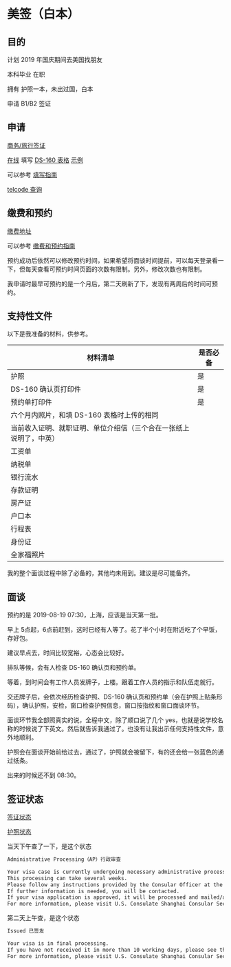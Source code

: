 # 美签（白本）

## 目的

计划 2019 年国庆期间去美国找朋友

本科毕业 在职

拥有 护照一本，未出过国，白本

申请 B1/B2 签证

## 申请

[商务/旅行签证](http://www.ustraveldocs.com/cn_zh/cn-niv-typeb1b2.asp)

[在线](https://ceac.state.gov/GenNIV/Default.aspx) 填写 [DS-160 表格](http://www.ustraveldocs.com/cn_zh/cn-niv-ds160info.asp) [示例](https://travel.state.gov/content/dam/visas/PDF-other/DS-160-Example_07292019.pdf)

可以参考 [填写指南](http://www.ymqu.com/2310.html)

[telcode 查询](https://apps.chasedream.com/chinese-commercial-code/)

## 缴费和预约

[缴费地址](https://cgifederal.secure.force.com)

可以参考 [缴费和预约指南](http://www.ymqu.com/2305.html)

预约成功后依然可以修改预约时间，如果希望将面谈时间提前，可以每天登录看一下，但每天查看可预约时间页面的次数有限制。另外，修改次数也有限制。

我申请时最早可预约的是一个月后，第二天刷新了下，发现有两周后的时间可预约。

## 支持性文件

以下是我准备的材料，供参考。

| 材料清单                                                     | 是否必备 |
| ------------------------------------------------------------ | -------- |
| 护照                                                         | 是       |
| DS-160 确认页打印件                                          | 是       |
| 预约单打印件                                                 | 是       |
| 六个月内照片，和填 DS-160 表格时上传的相同                   |          |
| 当前收入证明、就职证明、单位介绍信（三个合在一张纸上说明了，中英） |          |
| 工资单                                                       |          |
| 纳税单                                                       |          |
| 银行流水                                                     |          |
| 存款证明                                                     |          |
| 房产证                                                       |          |
| 户口本                                                       |          |
| 行程表                                                       |          |
| 身份证                                                       |          |
| 全家福照片                                                   |          |

我的整个面谈过程中除了必备的，其他均未用到。建议是尽可能备齐。

## 面谈

预约的是 2019-08-19 07:30，上海，应该是当天第一批。

早上 5点起，6点前赶到，这时已经有人等了。花了半个小时在附近吃了个早饭，存好包。

建议早点去，时间比较宽裕，心态会比较好。

排队等候，会有人检查 DS-160 确认页和预约单。

等着，到时间会有工作人员发牌子，上楼。跟着工作人员的指示和队伍走就行。

交还牌子后，会依次经历检查护照、DS-160 确认页和预约单（会在护照上贴条形码），确认护照，安检，窗口检查护照信息，窗口按指纹和窗口面谈环节。

面谈环节我全部照真实的说，全程中文，除了顺口说了几个 yes，也就是说学校名称的时候说了下英文。然后就告诉我通过了。也没有让我出示任何支持性文件，意外地顺利。

护照会在面谈开始前给过去，通过了，护照就会被留下，有的还会给一张蓝色的通过纸条。

出来的时候还不到 08:30。

## 签证状态

[签证状态](https://ceac.state.gov/CEACStatTracker/Status.aspx?eQs=WwjqOlbeRYzCYubaSQI+RA==)

[护照状态](http://www.ustraveldocs.com/cn_zh/cn-main-contactus.asp)

当天下午查了一下，是这个状态

```bash
Administrative Processing（AP）行政审查 

Your visa case is currently undergoing necessary administrative processing. 
This processing can take several weeks. 
Please follow any instructions provided by the Consular Officer at the time of your interview. 
If further information is needed, you will be contacted. 
If your visa application is approved, it will be processed and mailed/available within two business days. 
For more information, please visit U.S. Consulate Shanghai Consular Section.
```

第二天上午查，是这个状态

```bash
Issued 已签发

Your visa is in final processing. 
If you have not received it in more than 10 working days, please see the webpage for contact information of the embassy or consulate where you submitted your application. 
For more information, please visit U.S. Consulate Shanghai Consular Section.
```

